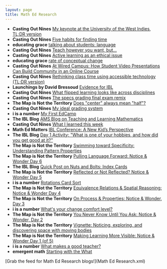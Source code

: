 ```yaml
---
layout: page
title: Math Ed Research
---
```


* **Casting Out Nines** [My keynote at the University of the West Indies, TL;DR version](http://roberttalbert.github.io/blog/2015/uwi-keynote-tldr)
* **Casting Out Nines** [Five habits for finding time](http://roberttalbert.github.io/blog/2015/habits-for-finding-time)
* **educating grace** [talking about students: language](http://blog.graceachen.com/2015/10/talking-about-students-language.html)
* **Casting Out Nines** [Teach however you want, but...](http://roberttalbert.github.io/blog/2015/teach-how-you-want-but)
* **Casting Out Nines** [Active learning as an ethical issue](http://roberttalbert.github.io/blog/2015/active-learning-ethical-issue)
* **educating grace** [rate of conceptual change](http://blog.graceachen.com/2015/10/rate-of-conceptual-change.html)
* **Casting Out Nines** [At Wired Campus: How Student Video Presentations Can Build Community in an Online Course](http://roberttalbert.github.io/blog/2015/wired-campus-using-video-to-create-a-learning-community)
* **Casting Out Nines** [Rethinking class time using accessible technology (TL;DR version)](http://roberttalbert.github.io/blog/2015/accessible-technology)
* **Launchings by David Bressoud** [Evidence for IBL](http://launchings.blogspot.com/2015/10/evidence-for-ibl.html)
* **Casting Out Nines** [What flipped learning looks like across disciplines](http://roberttalbert.github.io/blog/2015/flipped-learning-book)
* **Casting Out Nines** [The specs grading final exam remix](http://roberttalbert.github.io/blog/2015/specs-grading-final-exam)
* **The Map is Not the Territory** [Does "center" always mean "half"?](http://feedproxy.google.com/~r/blogspot/zuLSW/~3/0ZLtnnKotd4/what-is-half-what-is-center.html)
* **Casting Out Nines** [My ideal grading system](http://roberttalbert.github.io/blog/2015/ideal-grading-system)
* **i is a number** [My First EdCamp](http://iisanumber.blogspot.com/2015/09/my-first-edcamp.html)
* **The IBL Blog** [AMS Blog on Teaching and Learning Mathematics](http://theiblblog.blogspot.com/2015/09/ams-blog-on-teaching-and-learning.html)
* **Casting Out Nines** [What I learned this week](http://roberttalbert.github.io/blog/2015/what-i-learned-this-week)
* **Math Ed Matters** [IBL Conference: A New Kid’s Perspective](http://maamathedmatters.blogspot.com/2015/09/ibl-conference-new-kids-perspective.html)
* **The IBL Blog** [Day 1 Activity: "What is one of your hobbies, and how did you get good at it?"](http://theiblblog.blogspot.com/2015/09/day-1-activity-what-is-one-of-your.html)
* **The Map is Not the Territory** [Swimming toward Specificity: Understanding Pattern Properties](http://feedproxy.google.com/~r/blogspot/zuLSW/~3/hd9ptsRUHgk/swimming-toward-specificity.html)
* **The Map is Not the Territory** [Pulling Language Forward: Notice & Wonder Day 6](http://feedproxy.google.com/~r/blogspot/zuLSW/~3/e_ne0YMqp2I/pulling-language-forward-notice-wonder.html)
* **The IBL Blog** [Quick Post on Nuts and Bolts:  Index Cards](http://theiblblog.blogspot.com/2015/09/quick-post-on-nuts-and-bolts-index-cards.html)
* **The Map is Not the Territory** [Reflected or Not Reflected? Notice & Wonder Day 5](http://feedproxy.google.com/~r/blogspot/zuLSW/~3/dS_Ns-aw8-s/reflected-or-not-reflected-notice.html)
* **i is a number** [Rotations Card Sort](http://iisanumber.blogspot.com/2015/09/rotations-card-sort.html)
* **The Map is Not the Territory** [Equivalence Relations & Spatial Reasoning: Notice & Wonder Day 4](http://feedproxy.google.com/~r/blogspot/zuLSW/~3/AguYRzsngaA/equivalence-relations-spatial-reasoning.html)
* **The Map is Not the Territory** [On Process & Properties: Notice & Wonder, Day 3](http://feedproxy.google.com/~r/blogspot/zuLSW/~3/UKw7mmUvV5U/on-process-properties-notice-wonder-day.html)
* **i is a number** [What's your change comfort level?](http://iisanumber.blogspot.com/2015/09/whats-your-change-comfort-level.html)
* **The Map is Not the Territory** [You Never Know Until You Ask: Notice & Wonder, Day 2](http://feedproxy.google.com/~r/blogspot/zuLSW/~3/TWUGHOx2NZ8/you-never-know-until-you-ask-notice.html)
* **The Map is Not the Territory** [Vignette: Noticing, exploring, and discovering space with moving bodies](http://feedproxy.google.com/~r/blogspot/zuLSW/~3/TXAYwUkv2Hs/vignette-noticing-exploring-and.html)
* **The Map is Not the Territory** [Making Learning More Visible: Notice & Wonder Day 1 (of 5)](http://feedproxy.google.com/~r/blogspot/zuLSW/~3/cHjv-sPaOFU/making-learning-more-visible-notice.html)
* **i is a number** [What makes a good teacher?](http://iisanumber.blogspot.com/2015/09/what-makes-good-teacher.html)
* **emergent math** [Starting with the What](http://emergentmath.com/2015/09/10/starting-with-the-what/)

[Grab the feed for Math Ed Research blogs!](Math Ed Research.xml)
